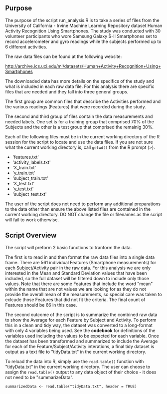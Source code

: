 
Purpose
-------------------------------------------------------------

The purpose of the script run_analysis.R is to take a series of files from the
University of California - Irvine Machine Learning Repository dataset Human 
Activity Recognition Using Smartphones.  The study was conducted with 30 
volunteer participants who wore Samsung Galaxy S-II Smartphones set to record
accelerometer and gyro readings while the subjects performed up to 6 different activities.

The raw data files can be found at the following website:

http://archive.ics.uci.edu/ml/datasets/Human+Activity+Recognition+Using+Smartphones

The downloaded data has more details on the specifics of the study and what is 
included in each raw data file.  For this analysis there are specific files that
are needed and they fall into three general groups.

The first group are common files that describe the Activities performed and the
various readings (Features) that were recorded during the study.

The second and third group of files contain the data measurements and needed
labels.  One set is for a training group that comprised 70% of the Subjects 
and the other is a test group that comprised the remainig 30%.

Each of the following files must be in the current working directory of the 
R session for the script to locate and use the data files.  If you are not sure
what the current working directory is, call `getwd()` from the R prompt (>).

- 'features.txt'
- 'activity_labels.txt'
- 'X_train.txt'
- 'y_train.txt'
- 'subject_train.txt'
- 'X_test.txt'
- 'y_test.txt'
- 'subject_test.txt'

The user of the script does not need to perform any additional preparations to
the data other than ensure the above listed files are contained in the current
working directory.  DO NOT change the file or filenames as the script will fail
to work otherwise.

## Script Overview

The script will preform 2 basic functions to tranform the data.

The first is to read in and then format the raw data files into a single data 
frame.  There are 561 individual Features (Smartphone measurements) for each 
Subject/Activity pair in the raw data.  For this analysis we are only interested
in the Mean and Standard Deviation values that have been included, so the full 
dataset will be filtered down to include only those values.  Note that there are
some Features that include the word "mean" within the name that are not values 
we are looking for as they do not provide the overall mean of the measurements,
so special care was taken to exlcude those Features that did not fit the 
criteria.  The final count of Features should be 66 in this case.

The second outcome of the script is to summarize the combined raw data to show 
the Average for each Feature by Subject and Activity.  To perform this in a 
clean and tidy way, the dataset was converted to a long-format with only 4 
variables being used.  See the **codebook** for definitions of the variables used 
including the values to be expected for each variable.  Once the dataset has 
been transformed and summarized to include the Average for each of the 
Feature/Subject/Activity interations, a final tidy dataset is output as a text
file to "tidyData.txt" in the current working directory.

To reload the data into R, simply use the `read.table()` function with "tidyData.txt"
in the current working directory.  The user can choose to assign the `read.table()` 
output to any data object of their choice - it does not need to be "summarizeData".

`summarizedData <- read.table("tidyData.txt", header = TRUE)`
